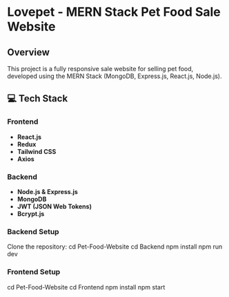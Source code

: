 # Lovepet - MERN Stack Pet Food Sale Website

## Overview
This project is a fully responsive sale website for selling pet food, developed using the MERN Stack (MongoDB, Express.js, React.js, Node.js). 

## 💻 Tech Stack

### Frontend
- **React.js**
- **Redux**
- **Tailwind CSS**
- **Axios**

### Backend
- **Node.js & Express.js**
- **MongoDB**
- **JWT (JSON Web Tokens)**
- **Bcrypt.js**


### Backend Setup
Clone the repository:
   cd Pet-Food-Website
   cd Backend
   npm install
   npm run dev

### Frontend Setup
   cd Pet-Food-Website
   cd Frontend
   npm install
   npm start


